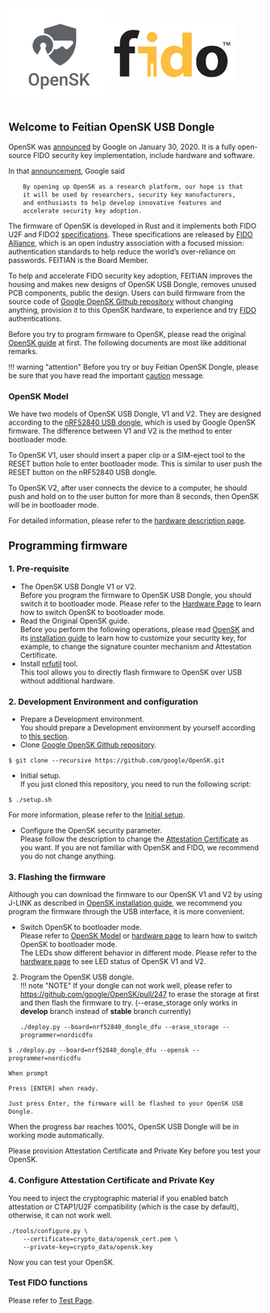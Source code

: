 # <img alt="OpenSK logo" src="images/OpenSK.svg" width="200px"><img alt="FIDO logo" src="images/FIDO_logo_black_RGB.png" style="margin: 0px 0px 40px 0px;" width="250px">
## Welcome to Feitian OpenSK USB Dongle

OpenSK was [announced](https://security.googleblog.com/2020/01/say-hello-to-opensk-fully-open-source.html "Say hello to OpenSK: a fully open-source security key implementation") by Google on January 30, 2020. It is a fully open-source FIDO security key implementation, include hardware and software.  

In that [announcement](https://security.googleblog.com/2020/01/say-hello-to-opensk-fully-open-source.html "Say hello to OpenSK: a fully open-source security key implementation"), Google said  
```
    By opening up OpenSK as a research platform, our hope is that 
    it will be used by researchers, security key manufacturers, 
    and enthusiasts to help develop innovative features and 
    accelerate security key adoption.
```
The firmware of OpenSK is developed in Rust and it implements both FIDO U2F and FIDO2 [specifications](https://fidoalliance.org/specs/fido2/fido-client-to-authenticator-protocol-v2.1-rd-20191217.html). These specifications are released by [FIDO Alliance](https://fidoalliance.org/ "FIDO Alliance"), which is an open industry association with a focused mission: authentication standards to help reduce the world’s over-reliance on passwords. FEITIAN is the Board Member.

To help and accelerate FIDO security key adoption, FEITIAN improves the housing and makes new designs of OpenSK USB Dongle, removes unused PCB components, public the design. Users can build firmware from the source code of [Google OpenSK Github repository](https://github.com/google/opensk "OpenSK") without changing anything, provision it to this OpenSK hardware, to experience and try [FIDO](https://fidoalliance.org/ "FIDO Alliance") authentications.

Before you try to program firmware to OpenSK, please read the original [OpenSK guide](https://github.com/google/OpenSK) at first. The following documents are most like additional remarks.

!!! warning "attention"
    Before you try or buy Feitian OpenSK Dongle, please be sure that you have read the important [caution](./caution.md) message.

### OpenSK Model
We have two models of OpenSK USB Dongle, V1 and V2. They are designed according to the [nRF52840 USB dongle](https://www.nordicsemi.com/Software-and-tools/Development-Kits/nRF52840-Dongle), which is used by Google OpenSK firmware. The difference between V1 and V2 is the method to enter bootloader mode.  

To OpenSK V1, user should insert a paper clip or a SIM-eject tool to the RESET button hole to enter bootloader mode. This is similar to user push the RESET button on the nRF52840 USB dongle.  

To OpenSK V2, after user connects the device to a computer, he should push and hold on to the user button for more than 8 seconds, then OpenSK will be in bootloader mode.  

For detailed information, please refer to the [hardware description page](./hardware.md).

## Programming firmware

### 1. Pre-requisite

- The OpenSK USB Dongle V1 or V2.  
Before you program the firmware to OpenSK USB Dongle, you should switch it to bootloader mode. Please refer to the [Hardware Page](./hardware.md) to learn how to switch OpenSK to bootloader mode.
- Read the Original OpenSK guide.  
Before you perform the following operations, please read [OpenSK](https://github.com/google/opensk) and its [installation guide](https://github.com/google/OpenSK/blob/master/docs/install.md) to learn how to customize your security key, for example, to change the signature counter mechanism and Attestation Certificate.
- Install [nrfutil](https://pypi.org/project/nrfutil/) tool.  
This tool allows you to directly flash firmware to OpenSK over USB without additional hardware.

### 2. Development Environment and configuration
- Prepare a Development environment.  
You should prepare a Development environment by yourself according to [this section](https://github.com/google/OpenSK/blob/master/docs/install.md#software).
- Clone [Google OpenSK Github repository](https://github.com/google/opensk "OpenSK").  
```
$ git clone --recursive https://github.com/google/OpenSK.git
```  

- Initial setup.  
If you just cloned this repository, you need to run the following script:  

``` 
$ ./setup.sh
```  
For more information, please refer to the [Initial setup](https://github.com/google/OpenSK/blob/master/docs/install.md#initial-setup).  

- Configure the OpenSK security parameter.  
Please follow the description to change the [Attestation Certificate](https://github.com/google/OpenSK/blob/master/docs/install.md#replacing-the-certificates) as you want. If you are not familiar with OpenSK and FIDO, we recommend you do not change anything.


### 3. Flashing the firmware

Although you can download the firmware to our OpenSK V1 and V2 by using J-LINK as described in [OpenSK installation guide](https://github.com/google/OpenSK/blob/master/docs/install.md), we recommend you program the firmware through the USB interface, it is more convenient.  

- Switch OpenSK to bootloader mode.  
Please refer to [OpenSK Model](./index.md#opensk-model) or [hardware page](./hardware.md) to learn how to switch OpenSK to bootloader mode.  
The LEDs show different behavior in different mode. Please refer to the [hardware page](./hardware.md) to see LED status of OpenSK V1 and V2.
2. Program the OpenSK USB dongle.  
!!! note "NOTE"
    If your dongle can not work well, please refer to https://github.com/google/OpenSK/pull/247 to erase the storage at first and then flash the firmware to try. (--erase_storage only works in **develop** branch instead of **stable** branch currently)
    ```
    ./deploy.py --board=nrf52840_dongle_dfu --erase_storage --programmer=nordicdfu
    ```


```
$ ./deploy.py --board=nrf52840_dongle_dfu --opensk --programmer=nordicdfu
```  
    When prompt   
```
Press [ENTER] when ready.  
```  
    Just press Enter, the firmware will be flashed to your OpenSK USB Dongle.   
When the progress bar reaches 100%, OpenSK USB Dongle will be in working mode automatically.   
   
Please provision Attestation Certificate and Private Key before you test your OpenSK.


### 4. Configure Attestation Certificate and Private Key
You need to inject the cryptographic material if you enabled batch attestation or CTAP1/U2F compatibility (which is the case by default), otherwise, it can not work well.
```
./tools/configure.py \
    --certificate=crypto_data/opensk_cert.pem \
    --private-key=crypto_data/opensk.key
```

Now you can test your OpenSK.

### Test FIDO functions  
Please refer to [Test Page](./test.md).  
